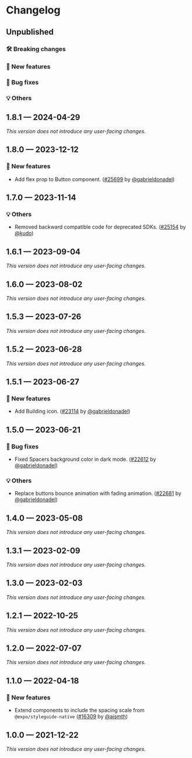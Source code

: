 # Changelog

## Unpublished

### 🛠 Breaking changes

### 🎉 New features

### 🐛 Bug fixes

### 💡 Others

## 1.8.1 — 2024-04-29

_This version does not introduce any user-facing changes._

## 1.8.0 — 2023-12-12

### 🎉 New features

- Add flex prop to Button component. ([#25699](https://github.com/expo/expo/pull/25699) by [@gabrieldonadel](https://github.com/gabrieldonadel))

## 1.7.0 — 2023-11-14

### 💡 Others

- Removed backward compatible code for deprecated SDKs. ([#25154](https://github.com/expo/expo/pull/25154) by [@kudo](https://github.com/kudo))

## 1.6.1 — 2023-09-04

_This version does not introduce any user-facing changes._

## 1.6.0 — 2023-08-02

_This version does not introduce any user-facing changes._

## 1.5.3 — 2023-07-26

_This version does not introduce any user-facing changes._

## 1.5.2 — 2023-06-28

_This version does not introduce any user-facing changes._

## 1.5.1 — 2023-06-27

### 🎉 New features

- Add Building icon. ([#23114](https://github.com/expo/expo/pull/23114) by [@gabrieldonadel](https://github.com/gabrieldonadel))

## 1.5.0 — 2023-06-21

### 🐛 Bug fixes

- Fixed Spacers background color in dark mode. ([#22612](https://github.com/expo/expo/pull/22612) by [@gabrieldonadel](https://github.com/gabrieldonadel))

### 💡 Others

- Replace buttons bounce animation with fading animation. ([#22681](https://github.com/expo/expo/pull/22681) by [@gabrieldonadel](https://github.com/gabrieldonadel))

## 1.4.0 — 2023-05-08

_This version does not introduce any user-facing changes._

## 1.3.1 — 2023-02-09

_This version does not introduce any user-facing changes._

## 1.3.0 — 2023-02-03

_This version does not introduce any user-facing changes._

## 1.2.1 — 2022-10-25

_This version does not introduce any user-facing changes._

## 1.2.0 — 2022-07-07

_This version does not introduce any user-facing changes._

## 1.1.0 — 2022-04-18

### 🎉 New features

- Extend components to include the spacing scale from `@expo/styleguide-native` ([#16309](https://github.com/expo/expo/pull/16309) by [@ajsmth](https://github.com/ajsmth))

## 1.0.0 — 2021-12-22

_This version does not introduce any user-facing changes._
